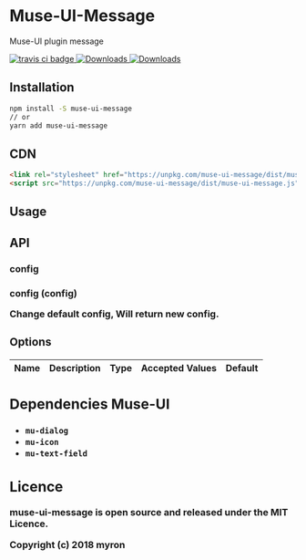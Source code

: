 # Muse-UI-Message

Muse-UI plugin message

<a href="https://travis-ci.org/museui/muse-ui-message">
  <img src="https://img.shields.io/travis/museui/muse-ui-message.svg" alt="travis ci badge">
</a>
<a href="https://www.npmjs.org/package/muse-ui-message">
  <img src="https://img.shields.io/npm/v/muse-ui-message.svg" alt="Downloads">
</a>
<a href="https://npmjs.org/package/muse-ui-message">
  <img src="https://img.shields.io/npm/dm/muse-ui-message.svg" alt="Downloads">
</a>

## Installation

```bash
npm install -S muse-ui-message
// or
yarn add muse-ui-message
```

## CDN

```html
<link rel="stylesheet" href="https://unpkg.com/muse-ui-message/dist/muse-ui-message.all.css"/>
<script src="https://unpkg.com/muse-ui-message/dist/muse-ui-message.js"></script>
```

## Usage



## API

### config


### config (config<Object>)

Change default config, Will return new config.



### Options

| Name | Description | Type | Accepted Values | Default |
|------|-------------|------|-----------------|---------|


## Dependencies Muse-UI

* `mu-dialog`
* `mu-icon`
* `mu-text-field`

## Licence

muse-ui-message is open source and released under the MIT Licence.

Copyright (c) 2018 myron
